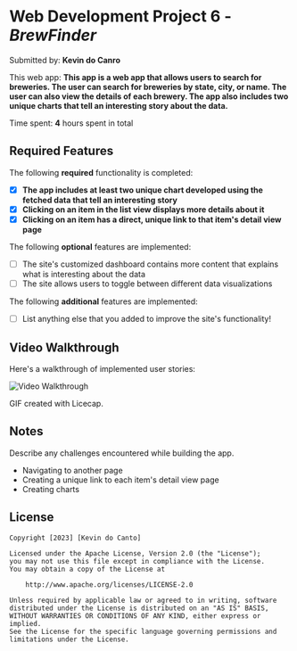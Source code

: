 # Web Development Project 6 - _BrewFinder_

Submitted by: **Kevin do Canro**

This web app: **This app is a web app that allows users to search for breweries. The user can search for breweries by state, city, or name. The user can also view the details of each brewery. The app also includes two unique charts that tell an interesting story about the data.**

Time spent: **4** hours spent in total

## Required Features

The following **required** functionality is completed:

- [x] **The app includes at least two unique chart developed using the fetched data that tell an interesting story**
- [x] **Clicking on an item in the list view displays more details about it**
- [x] **Clicking on an item has a direct, unique link to that item's detail view page**

The following **optional** features are implemented:

- [ ] The site's customized dashboard contains more content that explains what is interesting about the data
- [ ] The site allows users to toggle between different data visualizations

The following **additional** features are implemented:

- [ ] List anything else that you added to improve the site's functionality!

## Video Walkthrough

Here's a walkthrough of implemented user stories:

<img src='https://imgur.com/a/IwKEDnQ.gif' title='Video Walkthrough' width='' alt='Video Walkthrough' />

<!-- Replace this with whatever GIF tool you used! -->

GIF created with Licecap.

## Notes

Describe any challenges encountered while building the app.

- Navigating to another page
- Creating a unique link to each item's detail view page
- Creating charts

## License

    Copyright [2023] [Kevin do Canto]

    Licensed under the Apache License, Version 2.0 (the "License");
    you may not use this file except in compliance with the License.
    You may obtain a copy of the License at

        http://www.apache.org/licenses/LICENSE-2.0

    Unless required by applicable law or agreed to in writing, software
    distributed under the License is distributed on an "AS IS" BASIS,
    WITHOUT WARRANTIES OR CONDITIONS OF ANY KIND, either express or implied.
    See the License for the specific language governing permissions and
    limitations under the License.
